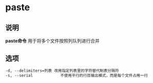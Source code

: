 # paste

## 说明

**paste命令** 用于将多个文件按照列队列进行合并

## 选项

```markdown
-d, --delimiters=列表	改用指定列表里的字符替代制表分隔符
-s, --serial		    不使用平行的行目输出模式，而是每个文件占用一行

```



